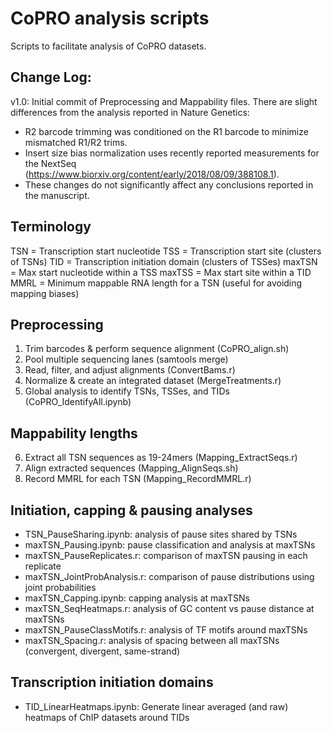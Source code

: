 # CoPRO analysis scripts
Scripts to facilitate analysis of CoPRO datasets.

## Change Log:
v1.0: Initial commit of Preprocessing and Mappability files. There are slight differences from the analysis reported in Nature Genetics:
 - R2 barcode trimming was conditioned on the R1 barcode to minimize mismatched R1/R2 trims.
 - Insert size bias normalization uses recently reported measurements for the NextSeq (https://www.biorxiv.org/content/early/2018/08/09/388108.1).
 - These changes do not significantly affect any conclusions reported in the manuscript.

## Terminology
TSN = Transcription start nucleotide
TSS = Transcription start site (clusters of TSNs)
TID = Transcription initiation domain (clusters of TSSes)
maxTSN = Max start nucleotide within a TSS
maxTSS = Max start site within a TID
MMRL = Minimum mappable RNA length for a TSN (useful for avoiding mapping biases)

## Preprocessing
1. Trim barcodes & perform sequence alignment (CoPRO_align.sh)
2. Pool multiple sequencing lanes (samtools merge)
3. Read, filter, and adjust alignments (ConvertBams.r)
4. Normalize & create an integrated dataset (MergeTreatments.r)
5. Global analysis to identify TSNs, TSSes, and TIDs (CoPRO_IdentifyAll.ipynb)

## Mappability lengths
6. Extract all TSN sequences as 19-24mers (Mapping_ExtractSeqs.r)
7. Align extracted sequences (Mapping_AlignSeqs.sh)
8. Record MMRL for each TSN (Mapping_RecordMMRL.r)

## Initiation, capping & pausing analyses
- TSN_PauseSharing.ipynb: analysis of pause sites shared by TSNs
- maxTSN_Pausing.ipynb: pause classification and analysis at maxTSNs
- maxTSN_PauseReplicates.r: comparison of maxTSN pausing in each replicate
- maxTSN_JointProbAnalysis.r: comparison of pause distributions using joint probabilities
- maxTSN_Capping.ipynb: capping analysis at maxTSNs
- maxTSN_SeqHeatmaps.r: analysis of GC content vs pause distance at maxTSNs
- maxTSN_PauseClassMotifs.r: analysis of TF motifs around maxTSNs
- maxTSN_Spacing.r: analysis of spacing between all maxTSNs (convergent, divergent, same-strand)

## Transcription initiation domains
- TID_LinearHeatmaps.ipynb: Generate linear averaged (and raw) heatmaps of ChIP datasets around TIDs
